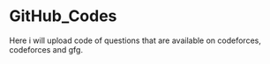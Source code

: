# GitHub_Codes
Here i will upload code of questions that are available on codeforces, codeforces and gfg.
